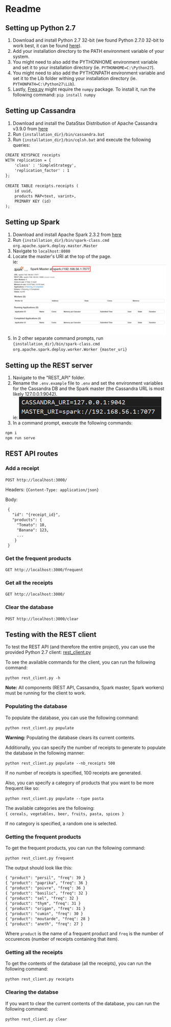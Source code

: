 # Readme

## Setting up Python 2.7
1. Download and install Python 2.7 32-bit (we found Python 2.7.0 32-bit to work best, it can be found [here](https://www.python.org/download/releases/2.7/)).
2. Add your installation directory to the PATH environment variable of your system.
3. You might need to also add the PYTHONHOME environment variable and set it to your installation directory (ie. `PYTHONHOME=C:\Python27`).
4. You might need to also add the PYTHONPATH environment variable and set it to the Lib folder withing your installation directory (ie. `PYTHONPATH=C:\Python27\Lib`).
5. Lastly, [Freq.py](Freq.py) might require the `numpy` package. To install it, run the following command: `pip install numpy` 

## Setting up Cassandra
1. Download and install the DataStax Distribution of Apache Cassandra v3.9.0 from [here](https://academy.datastax.com/planet-cassandra//cassandra)
2. Run `{installation_dir}/bin/cassandra.bat`
3. Run `{installation_dir}/bin/cqlsh.bat`  and execute the following queries:
```cql
CREATE KEYSPACE receipts
WITH replication = {
	'class' : 'SimpleStrategy',
	'replication_factor' : 1
};

CREATE TABLE receipts.receipts (
	id uuid,
	products MAP<text, varint>,
	PRIMARY KEY (id)
);
```

## Setting up Spark
1. Download and install Apache Spark 2.3.2  from [here](https://www.apache.org/dyn/closer.lua/spark/spark-2.3.2/spark-2.3.2-bin-hadoop2.7.tgz)
2. Run `{installation_dir}/bin/spark-class.cmd org.apache.spark.deploy.master.Master`
3. Navigate to `localhost:8080`
4. Locate the master's URI at the top of the page. <br/>ie:![](imgs/MasterUri.png)
5. In 2 other separate command prompts, run `{installation_dir}/bin/spark-class.cmd org.apache.spark.deploy.worker.Worker {master_uri}`

## Setting up the REST server
1. Navigate to the "REST_API" folder.
2. Rename the `.env.example` file to `.env` and set the environment variables for the Cassandra DB and the Spark master (the Cassandra URL is most likely 127.0.0.1:9042). <br/>ie: ![](imgs/EnvVars.png)
3. In a command prompt, execute the following commands:
```
npm i
npm run serve
```


## REST API routes

### Add a receipt
`POST http://localhost:3000/`

Headers: `{Content-Type: application/json}`

Body:
```
 { 
   "id": "{receipt_id}", 
   "products": { 
     "Tomato": 10, 
     "Banana": 123,
     ...
    }  
 }
```   

### Get the frequent products
`GET http://localhost:3000/frequent`

### Get all the receipts
`GET http://localhost:3000/`

### Clear the database
`POST http://localhost:3000/clear`


## Testing with the REST client
To test the REST API (and therefore the entire project), you can use the provided Python 2.7 client: [rest_client.py](rest_client.py) 

To see the available commands for the client, you can run the following command:

`python rest_client.py -h`

**Note:** All components (REST API, Cassandra, Spark master, Spark workers) must be running for the client to work.

### Populating the database
To populate the database, you can use the following command:

`python rest_client.py populate`

**Warning:** Populating the database clears its current contents.

Additionally, you can specify the number of receipts to generate to populate the database in the following manner:

`python rest_client.py populate --nb_receipts 500`

If no number of receipts is specified, 100 receipts are generated.

Also, you can specify a category of products that you want to be more frequent like so:

`python rest_client.py populate --type pasta`

The available categories are the following: <br/>`{ cereals, vegetables, beer, fruits, pasta, spices }`

If no category is specified, a random one is selected.


### Getting the frequent products
To get the frequent products, you can run the following command:

`python rest_client.py frequent`

The output should look like this:

```
{ "product": "persil", "freq": 39 }
{ "product": "paprika", "freq": 36 }
{ "product": "poivre", "freq": 36 }
{ "product": "basilic", "freq": 32 }
{ "product": "sel", "freq": 32 }
{ "product": "thym", "freq": 31 }
{ "product": "origan", "freq": 31 }
{ "product": "cumin", "freq": 30 }
{ "product": "moutarde", "freq": 28 }
{ "product": "aneth", "freq": 27 }
```

Where `product` is the name of a frequent product and `freq` is the number of occurences (number of receipts containing that item).


### Getting all the receipts
To get the contents of the database (all the receipts), you can run the following command:

`python rest_client.py receipts`


### Clearing the databse
If you want to clear the current contents of the database, you can run the following command:

`python rest_client.py clear`

